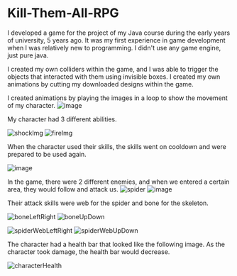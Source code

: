 # Kill-Them-All-RPG

I developed a game for the project of my Java course during the early years of university, 5 years ago.
It was my first experience in game development when I was relatively new to programming. I didn't use any game engine, just pure java.

I created my own colliders within the game, and I was able to trigger the objects that interacted with them using invisible boxes.
I created my own animations by cutting my downloaded designs within the game.

I created animations by playing the images in a loop to show the movement of my character.
![image](https://user-images.githubusercontent.com/81265340/226067461-c3cc1fb6-77dc-4776-99b0-73d43b9dcb28.png)

My character had 3 different abilities.

![shockImg](https://user-images.githubusercontent.com/81265340/226068088-cb67ecc0-c714-40b9-ab58-cb12f7743f0c.png)
![fireImg](https://user-images.githubusercontent.com/81265340/226068089-94b64405-38eb-4efc-9150-15c84d309a19.png)

When the character used their skills, the skills went on cooldown and were prepared to be used again.

![image](https://user-images.githubusercontent.com/81265340/226068786-8ad2e893-e21d-42d0-82bb-15361ae990fa.png)

In the game, there were 2 different enemies, and when we entered a certain area, they would follow and attack us.
![spider](https://user-images.githubusercontent.com/81265340/226068176-698b0209-9548-4d30-8d14-055a4c57228e.png)
![image](https://user-images.githubusercontent.com/81265340/226068240-57483d5c-6100-474e-b851-85ab9806fe68.png)


Their attack skills were web for the spider and bone for the skeleton.

![boneLeftRight](https://user-images.githubusercontent.com/81265340/226068376-4a34c72a-807b-40f3-ae5c-da5e0854c962.png)
![boneUpDown](https://user-images.githubusercontent.com/81265340/226068400-0673260a-8878-4a34-bf41-c5bffef26c47.png)

![spiderWebLeftRight](https://user-images.githubusercontent.com/81265340/226068381-b399f86c-9379-4b22-82bf-17c6e95ee1d0.png)
![spiderWebUpDown](https://user-images.githubusercontent.com/81265340/226068412-3f0145b0-a7c1-44c4-ad5d-e05e0708840d.png)


The character had a health bar that looked like the following image. As the character took damage, the health bar would decrease.

![characterHealth](https://user-images.githubusercontent.com/81265340/226068648-a9c52155-e9bd-4302-961b-481fb6e4a87a.png)
